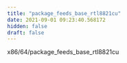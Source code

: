 ```yaml
---
title: "package_feeds_base_rtl8821cu"
date: 2021-09-01 09:23:40.568172
hidden: false
draft: false
---
```


x86/64/package_feeds_base_rtl8821cu

